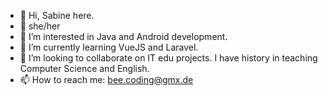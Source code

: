 - 👋 Hi, Sabine here.
- 👣 she/her
- 👀 I’m interested in Java and Android development.
- 🌱 I’m currently learning VueJS and Laravel.
- 🤝 I’m looking to collaborate on IT edu projects. I have history in teaching Computer Science and English.
- 📫 How to reach me: bee.coding@gmx.de
